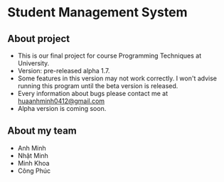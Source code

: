 # Student Management System

## About project
* This is our final project for course Programming Techniques at University.
* Version: pre-released alpha 1.7.
* Some features in this version may not work correctly. I won't advise running this program until the beta version is released.
* Every information about bugs please contact me at huaanhminh0412@gmail.com
* Alpha version is coming soon.

## About my team
* Anh Minh
* Nhật Minh
* Minh Khoa
* Công Phúc
